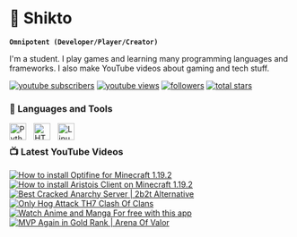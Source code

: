 # 🦸 Shikto

**`Omnipotent (Developer/Player/Creator)`**

I'm a student. I play games and learning many programming languages and frameworks. I also make YouTube videos about gaming and tech stuff.

<p align="left">
      <a href="https://www.youtube.com/c/UCrg4r8BKqYYRjEq-fpxlYsA?sub_confirmation=1">
         <img alt="youtube subscribers" title="Subscribe to my YouTube channel" src="https://custom-icon-badges.demolab.com/youtube/channel/subscribers/UCrg4r8BKqYYRjEq-fpxlYsA?color=%23E05D44&label=SUBSCRIBE&logo=video&logoColor=white&style=for-the-badge&labelColor=CE4630"/></a> 
      <a href="https://www.youtube.com/c/UCrg4r8BKqYYRjEq-fpxlYsA">
         <img alt="youtube views" title="YouTube views" src="https://custom-icon-badges.demolab.com/youtube/channel/views/UCrg4r8BKqYYRjEq-fpxlYsA?color=%23E1AD0E&logo=eye&logoColor=white&style=for-the-badge&labelColor=C79600"/></a> 
      <a href="https://github.com/shikto7?tab=followers">
         <img alt="followers" title="Follow me on Github" src="https://custom-icon-badges.demolab.com/github/followers/shikto7?color=236ad3&labelColor=1155ba&style=for-the-badge&logo=person-add&label=Follow&logoColor=white"/></a>
      <a href="https://github.com/shikto7?tab=repositories&sort=stargazers">
         <img alt="total stars" title="Total stars on GitHub" src="https://custom-icon-badges.demolab.com/github/stars/shikto7?color=55960c&style=for-the-badge&labelColor=488207&logo=star"/></a>
   </p>

### 🧰 Languages and Tools

<img align="left" alt="Python" width="30px" style="padding-right:10px;" src="https://cdn.jsdelivr.net/gh/devicons/devicon/icons/python/python-plain.svg" />
<img align="left" alt="HTML" width="30px" style="padding-right:10px;" src="https://cdn.jsdelivr.net/gh/devicons/devicon/icons/html5/html5-plain.svg" />
<img align="left" alt="Linux" width="30px" style="padding-right:10px;" src="https://cdn.jsdelivr.net/gh/devicons/devicon/icons/linux/linux-original.svg" />

<br />

### 📺 Latest YouTube Videos

<!-- BEGIN YOUTUBE-CARDS -->
[![How to install Optifine for Minecraft 1.19.2](https://ytcards.demolab.com/?id=X_qLe9xY3-A&title=How+to+install+Optifine+for+Minecraft+1.19.2&lang=en&timestamp=1668535216&background_color=%230d1117&title_color=%23ffffff&stats_color=%23dedede&width=250 "How to install Optifine for Minecraft 1.19.2")](https://www.youtube.com/watch?v=X_qLe9xY3-A)
[![How to install Aristois Client on Minecraft 1.19.2](https://ytcards.demolab.com/?id=pKrTfIqjIks&title=How+to+install+Aristois+Client+on+Minecraft+1.19.2&lang=en&timestamp=1668394817&background_color=%230d1117&title_color=%23ffffff&stats_color=%23dedede&width=250 "How to install Aristois Client on Minecraft 1.19.2")](https://www.youtube.com/watch?v=pKrTfIqjIks)
[![Best Cracked Anarchy Server | 2b2t Alternative](https://ytcards.demolab.com/?id=Xd3vyreRjQY&title=Best+Cracked+Anarchy+Server+%7C+2b2t+Alternative&lang=en&timestamp=1668255835&background_color=%230d1117&title_color=%23ffffff&stats_color=%23dedede&width=250 "Best Cracked Anarchy Server | 2b2t Alternative")](https://www.youtube.com/watch?v=Xd3vyreRjQY)
[![Only Hog Attack TH7 Clash Of Clans](https://ytcards.demolab.com/?id=HPDZ3_I6WSo&title=Only+Hog+Attack+TH7+Clash+Of+Clans&lang=en&timestamp=1667666672&background_color=%230d1117&title_color=%23ffffff&stats_color=%23dedede&width=250 "Only Hog Attack TH7 Clash Of Clans")](https://www.youtube.com/watch?v=HPDZ3_I6WSo)
[![Watch Anime and Manga For free with this app](https://ytcards.demolab.com/?id=WAaEDGAmfKM&title=Watch+Anime+and+Manga+For+free+with+this+app&lang=en&timestamp=1666958119&background_color=%230d1117&title_color=%23ffffff&stats_color=%23dedede&width=250 "Watch Anime and Manga For free with this app")](https://www.youtube.com/watch?v=WAaEDGAmfKM)
[![MVP Again in Gold Rank | Arena Of Valor](https://ytcards.demolab.com/?id=EB133_Vsyi0&title=MVP+Again+in+Gold+Rank+%7C+Arena+Of+Valor&lang=en&timestamp=1666210070&background_color=%230d1117&title_color=%23ffffff&stats_color=%23dedede&width=250 "MVP Again in Gold Rank | Arena Of Valor")](https://www.youtube.com/watch?v=EB133_Vsyi0)
<!-- END YOUTUBE-CARDS -->
